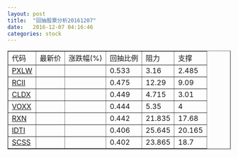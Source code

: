 ```yaml
---
layout: post
title:  "回抽股票分析20161207"
date:   2016-12-07 04:16:46
categories: stock
---
```

<script type="text/javascript">
var stockList = []
stockList.push('gb_pxlw');
stockList.push('gb_rcii');
stockList.push('gb_cldx');
stockList.push('gb_voxx');
stockList.push('gb_rxn');
stockList.push('gb_idti');
stockList.push('gb_scss');
</script>
<table border="1">
 <tr>
 <td>代码</td>
 <td>最新价</td>
 <td>涨跌幅(%)</td>
 <td>回抽比例</td>
 <td>阻力</td>
 <td>支撑</td>
</tr>
  <tr id="pxlw">
  <td><a href="http://stock.finance.sina.com.cn/usstock/quotes/PXLW.html" target="_blank">PXLW</a></td><td></td><td></td><td>0.533</td><td>3.16</td><td>2.485</td></tr>
  <tr id="rcii">
  <td><a href="http://stock.finance.sina.com.cn/usstock/quotes/RCII.html" target="_blank">RCII</a></td><td></td><td></td><td>0.475</td><td>12.29</td><td>9.09</td></tr>
  <tr id="cldx">
  <td><a href="http://stock.finance.sina.com.cn/usstock/quotes/CLDX.html" target="_blank">CLDX</a></td><td></td><td></td><td>0.449</td><td>4.715</td><td>3.01</td></tr>
  <tr id="voxx">
  <td><a href="http://stock.finance.sina.com.cn/usstock/quotes/VOXX.html" target="_blank">VOXX</a></td><td></td><td></td><td>0.444</td><td>5.35</td><td>4</td></tr>
  <tr id="rxn">
  <td><a href="http://stock.finance.sina.com.cn/usstock/quotes/RXN.html" target="_blank">RXN</a></td><td></td><td></td><td>0.442</td><td>21.835</td><td>17.68</td></tr>
  <tr id="idti">
  <td><a href="http://stock.finance.sina.com.cn/usstock/quotes/IDTI.html" target="_blank">IDTI</a></td><td></td><td></td><td>0.406</td><td>25.645</td><td>20.165</td></tr>
  <tr id="scss">
  <td><a href="http://stock.finance.sina.com.cn/usstock/quotes/SCSS.html" target="_blank">SCSS</a></td><td></td><td></td><td>0.402</td><td>23.865</td><td>18.7</td></tr>
</table>
